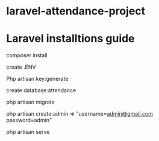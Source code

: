 # laravel-attendance-project

# Laravel installtions guide

<p>composer install</p>
<p>create .ENV</p>
    <p>Php artisan key:generate</p>
<p>create database:attendance</p>
<p>php artisan migrate</p>

php artisan create:admin  => "username=admin@gmail.com password=admin"

php artisan serve
